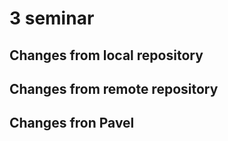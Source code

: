 # 3 seminar

## Changes from local repository

## Changes from remote repository


## Changes fron Pavel